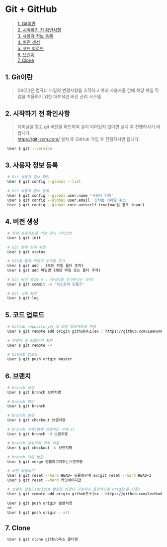 # Git + GitHub
> [1. Git이란](#1-git이란)   
> [2. 시작하기 전 확인사항](#2-시작하기-전-확인사항)   
> [3. 사용자 정보 등록](#3-사용자-정보-등록)   
> [4. 버전 생성](#4-버전-생성)   
> [5. 코드 업로드](#5-코드-업로드)   
> [6. 브랜치](#6-브랜치)   
> [7. Clone](#7-clone)
## 1. Git이란
> Git(깃)은 컴퓨터 파일의 변경사항을 추적하고 여러 사용자들 간에 해당 파일 작업을 조율하기 위한 대표적인 버전 관리 시스템

## 2. 시작하기 전 확인사항
> 터미널을 열고 git 버전을 확인하여 설치 되어있지 않다면 설치 후 진행하시기 바랍니다.   
> https://git-scm.com/
> 설치 후 GitHub 가입 후 진행하시면 됩니다.
```sh
 User $ git --version
```

## 3. 사용자 정보 등록
```sh
 # Git 사용자 정보 확인
 User $ git config --global --list
 
 # Git 사용자 정보 등록
 User $ git config --global user.name '사용자 이름'
 User $ git config --global user.email '깃허브 이메일 주소'
 User $ git config --global core.autocrlf true(mac일 경우 input)
```

## 4. 버전 생성
```sh
 # 현재 프로젝트를 버전 관리 시작선언
 User $ git init
 
 # Git 현재 상태 확인
 User $ git status
 
 # Git을 통해 버전의 추적을 추가
 User $ git add . (모든 파일 폴더 추적)
 User $ git add 파일명 (해당 파일 또는 폴더 추적)
 
 # Git 버전 생성(-m : 메세지를 추가한다는 의미)
 User $ git commit -m '히스토리 만들기'
 
 # Git 기록 확인
 User $ git log
```

## 5. 코드 업로드
```sh
 # Github repository랑 내 로컬 프로젝트랑 연결
 User $ git remote add origin github주소(ex : https://github.com/LeeHunUk/Git.git)
 
 # 연결이 잘 되었는지 확인
 User $ git remote -v
 
 # GitHub 업로드
 User $ git push origin master
```

## 6. 브랜치
```sh
 # branch 생성
 User $ git branch 브랜치명
 
 # branch 확인
 User $ git branch
 
 # branch 변경
 User $ git checkout 브랜치명
 
 # branch 삭제(현재 브랜치는 삭제 x)
 User $ git branch -d 브랜치명
 
 # branch 생성하자 마자 이동
 User $ git checkout -b 브랜치명
 
 # branch 끼리 병합
 User $ git merge 병합하고자하는브랜치명

 # 버전 되돌리기
 User $ git reset --hard HEAD~ 되돌릴단계 ex)git reset --hard HEAD~3
 User $ git reset --hard 커밋아이디값
 
 # 브랜치 업로드(origin 별칭은 변경이 가능하나 통상적으로 origin을 사용)
 User $ git remote add origin github주소(ex : https://github.com/LeeHunUk/Git.git)
 
 User $ git push origin 브랜치명 
 or
 User $ git push origin --all
```

## 7. Clone
```sh
 User $ git clone github주소 폴더명
```
